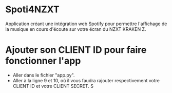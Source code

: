 # Spoti4NZXT
Application créant une intégration web Spotify pour permettre l'affichage de la musique en cours d'écoute sur votre écran du NZXT KRAKEN Z.

# Ajouter son CLIENT ID pour faire fonctionner l'app
 - Aller dans le fichier "app.py".
 - Aller à la ligne 9 et 10, où il vous faudra rajouter respectivement votre CLIENT ID et votre CLIENT SECRET.
S
